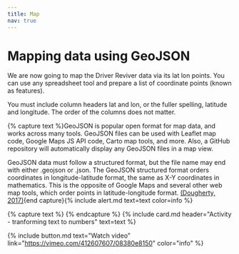 ```yaml
---
title: Map
nav: true
---
```

# Mapping data using GeoJSON

We are now going to map the Driver Reviver data via its lat lon points.  You can use any spreadsheet tool and prepare a list of coordinate points (known as features). 

You must include column headers lat and lon, or the fuller spelling, latitude and longitude.  The order of the columns does not matter.  
 
{% capture text %}GeoJSON is popular open format for map data, and works across many tools. GeoJSON files can be used with Leaflet map code, Google Maps JS API code, Carto map tools, and more. Also, a GitHub repository will automatically display any GeoJSON files in a map view.

GeoJSON data must follow a structured format, but the file name may end with either .geojson or .json. The GeoJSON structured format orders coordinates in longitude-latitude format, the same as X-Y coordinates in mathematics. This is the opposite of Google Maps and several other web map tools, which order points in latitude-longitude format. [(Dougherty, 2017)](https://datavizforall.org/convert-geojson.html){end capture}{% include alert.md text=text color=info %}


{% capture text %}
{% endcapture %} {% include card.md header="Activity - tranforming text to numbers" text=text %}


{% include button.md text="Watch video" link="https://vimeo.com/412607607/08380e8150" color="info" %}
